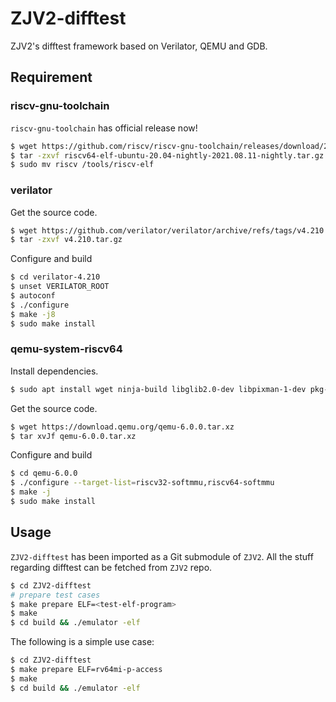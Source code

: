# ZJV2-difftest

ZJV2's difftest framework based on Verilator, QEMU and GDB.


## Requirement

### riscv-gnu-toolchain

`riscv-gnu-toolchain` has official release now!

```bash
$ wget https://github.com/riscv/riscv-gnu-toolchain/releases/download/2021.08.11/riscv64-elf-ubuntu-20.04-nightly-2021.08.11-nightly.tar.gz
$ tar -zxvf riscv64-elf-ubuntu-20.04-nightly-2021.08.11-nightly.tar.gz
$ sudo mv riscv /tools/riscv-elf
```


### verilator

Get the source code.

```bash
$ wget https://github.com/verilator/verilator/archive/refs/tags/v4.210.tar.gz
$ tar -zxvf v4.210.tar.gz
```

Configure and build

```bash
$ cd verilator-4.210
$ unset VERILATOR_ROOT
$ autoconf
$ ./configure
$ make -j8
$ sudo make install
```


### qemu-system-riscv64

Install dependencies.

```bash
$ sudo apt install wget ninja-build libglib2.0-dev libpixman-1-dev pkg-config
```

Get the source code.

```bash
$ wget https://download.qemu.org/qemu-6.0.0.tar.xz
$ tar xvJf qemu-6.0.0.tar.xz
```

Configure and build

```bash
$ cd qemu-6.0.0
$ ./configure --target-list=riscv32-softmmu,riscv64-softmmu
$ make -j
$ sudo make install
```


## Usage

`ZJV2-difftest` has been imported as a Git submodule of `ZJV2`. All the stuff regarding difftest can be fetched from `ZJV2` repo.


```bash
$ cd ZJV2-difftest
# prepare test cases
$ make prepare ELF=<test-elf-program>
$ make
$ cd build && ./emulator -elf
```

The following is a simple use case:

```bash
$ cd ZJV2-difftest
$ make prepare ELF=rv64mi-p-access
$ make
$ cd build && ./emulator -elf
```
